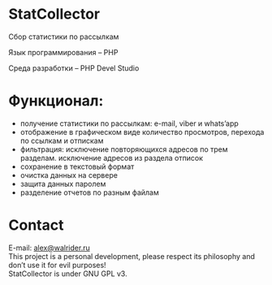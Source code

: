 # StatCollector

Сбор статистики по рассылкам<br>

Язык программирования – PHP<br>

Среда разработки – PHP Devel Studio<br>

# Функционал:

- получение статистики по рассылкам: e-mail, viber и whats’app<br>
- отображение в графическом виде количество просмотров, перехода по ссылкам и отпискам<br>
- фильтрация: исключение повторяющихся адресов по трем разделам. исключение адресов из раздела отписок<br>
- сохранение в текстовый формат<br>
- очистка данных на сервере<br>
- защита данных паролем<br>
- разделение отчетов по разным файлам<br>


# Contact
E-mail: alex@walrider.ru<br>
This project is a personal development, please respect its philosophy and don’t use it for evil purposes!<br>
StatCollector is under GNU GPL v3.<br>
